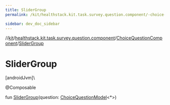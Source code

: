 ```yaml
---
title: SliderGroup
permalink: /kit/healthstack.kit.task.survey.question.component/-choice-question-component/-slider-group.html

sidebar: dev_doc_sidebar
---
```

//[kit](../../../index.html)/[healthstack.kit.task.survey.question.component](../index.html)/[ChoiceQuestionComponent](index.html)/[SliderGroup](-slider-group.html)



# SliderGroup



[androidJvm]\




@Composable



fun [SliderGroup](-slider-group.html)(question: [ChoiceQuestionModel](../../healthstack.kit.task.survey.question.model/-choice-question-model/index.html)&lt;*&gt;)




